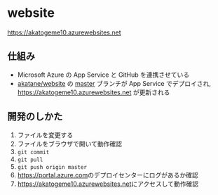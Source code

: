 # website

<https://akatogeme10.azurewebsites.net>

## 仕組み

-   Microsoft Azure の App Service と GitHub を連携させている
-   [akatane/website](https://github.com/akatane/website) の [master](https://github.com/akatane/website/tree/master) ブランチが App Service でデプロイされ, <https://akatogeme10.azurewebsites.net> が更新される

## 開発のしかた

1.  ファイルを変更する
2.  ファイルをブラウザで開いて動作確認
3.  `git commit`
4.  `git pull`
5.  `git push origin master`
6.  <https://portal.azure.com>のデプロイセンターにログがあるか確認
7.  <https://akatogeme10.azurewebsites.net>にアクセスして動作確認
